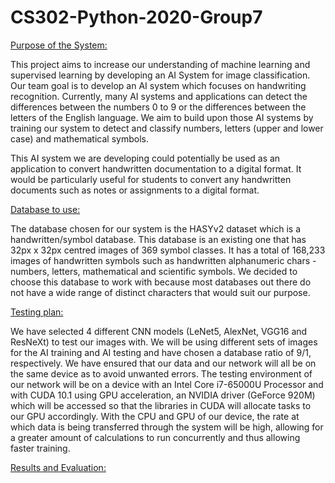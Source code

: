 # CS302-Python-2020-Group7


<ins>Purpose of the System:</ins>

This project aims to increase our understanding of machine learning and supervised learning by developing an AI System for image classification. Our team goal is to develop an AI system which focuses on handwriting recognition. Currently, many AI systems and applications can detect the differences between the numbers 0 to 9 or the differences between the letters of the English language. We aim to build upon those AI systems by training our system to detect and classify numbers, letters (upper and lower case) and mathematical symbols. 

This AI system we are developing could potentially be used as an application to convert handwritten documentation to a digital format. It would be particularly useful for students to convert any handwritten documents such as notes or assignments to a digital format. 


<ins>Database to use:</ins>

The database chosen for our system is the HASYv2 dataset which is a handwritten/symbol database. This database is an existing one that has 32px x 32px centred images of 369 symbol classes. It has a total of 168,233 images of handwritten symbols such as handwritten alphanumeric chars - numbers, letters, mathematical and scientific symbols. We decided to choose this database to work with because most databases out there do not have a wide range of distinct characters that would suit our purpose. 


<ins>Testing plan:</ins>

We have selected 4 different CNN models (LeNet5, AlexNet, VGG16 and ResNeXt) to test our images with. We will be using different sets of images for the AI training and AI testing and have chosen a database ratio of 9/1, respectively. We have ensured that our data and our network will all be on the same device as to avoid unwanted errors. The testing environment of our network will be on a device with an Intel Core i7-65000U Processor and with CUDA 10.1 using GPU acceleration, an NVIDIA driver (GeForce 920M) which will be accessed so that the libraries in CUDA will allocate tasks to our GPU accordingly. With the CPU and GPU of our device, the rate at which data is being transferred through the system will be high, allowing for a greater amount of calculations to run concurrently and thus allowing faster training. 

<ins>Results and Evaluation:</ins>



